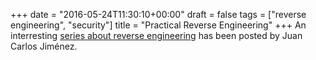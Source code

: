 +++
date = "2016-05-24T11:30:10+00:00"
draft = false
tags = ["reverse engineering", "security"]
title = "Practical Reverse Engineering"
+++
An interresting [series about reverse engineering](http://jcjc-dev.com/2016/04/08/reversing-huawei-router-1-find-uart/) has been posted by Juan Carlos Jiménez.